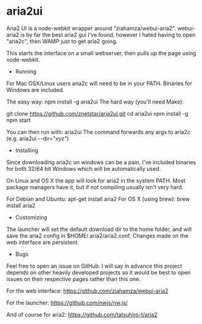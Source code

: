 aria2ui
=============

Aria2 UI is a node-webkit wrapper around "ziahamza/webui-aria2". webui-aria2 is by far the best aria2 gui I've found, however I hated having to open "aria2c", then WAMP just to get aria2 going.

This starts the interface on a small webserver, then pulls up the page using node-webkit.

* Running

For Mac OSX/Linux users aria2c will need to be in your PATH. Binaries for Windows are included.

The easy way: npm install -g aria2ui
The hard way (you'll need Make):

git clone https://github.com/znetstar/aria2ui.git
cd aria2ui
npm install -g
npm start

You can then run with: aria2ui
The command forwards any args to aria2c (e.g. aria2ui --dir="xyz")

* Installing

Since downloading aria2c on windows can be a pain, I've included binaries for both 32/64 bit Windows which will be automatically used.

On Linux and OS X the app will look for aria2 in the system PATH. Most package managers have it, but if not compiling usually isn't very hard.

For Debian and Ubuntu: apt-get install aria2
For OS X (using brew): brew install aria2

* Customizing

The launcher will set the default download dir to the home folder, and will save the aria2 config in $HOME/.aria2/aria2.conf. Changes made on the web interface are persistent.

* Bugs

Feel free to open an issue on GitHub. I will say in advance this project depends on other heavily developed projects so it would be best to open issues on their respective pages rather than this one.

For the web interface: https://github.com/ziahamza/webui-aria2

For the launcher: https://github.com/nwjs/nw.js/

And of course for aria2: https://github.com/tatsuhiro-t/aria2